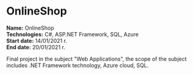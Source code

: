 # OnlineShop

<b>Name:</b> OnlineShop<br>
<b>Technologies:</b> C#, ASP.NET Framework, SQL, Azure<br>
<b>Start date:</b> 14/01/2021 r.<br>
<b>End date:</b> 20/01/2021 r.</br>

Final project in the subject "Web Applications", the scope of the subject includes .NET Framework technology, Azure cloud, SQL.<br>

